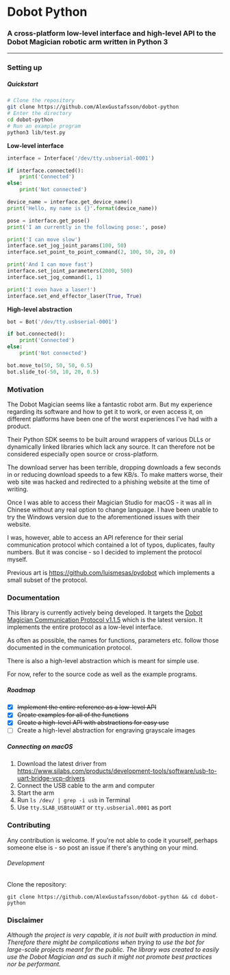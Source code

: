 # Dobot Python
### A cross-platform low-level interface and high-level API to the Dobot Magician robotic arm written in Python 3
***

### Setting up

##### Quickstart

```Bash
# Clone the repository
git clone https://github.com/AlexGustafsson/dobot-python
# Enter the directory
cd dobot-python
# Run an example program
python3 lib/test.py
```

**Low-level interface**
```python
interface = Interface('/dev/tty.usbserial-0001')

if interface.connected():
    print('Connected')
else:
    print('Not connected')

device_name = interface.get_device_name()
print('Hello, my name is {}'.format(device_name))

pose = interface.get_pose()
print('I am currently in the following pose:', pose)

print('I can move slow')
interface.set_jog_joint_params(100, 50)
interface.set_point_to_point_command(2, 100, 50, 20, 0)

print('And I can move fast')
interface.set_joint_parameters(2000, 500)
interface.set_jog_command(1, 1)

print('I even have a laser!')
interface.set_end_effector_laser(True, True)
```

**High-level abstraction**
```python
bot = Bot('/dev/tty.usbserial-0001')

if bot.connected():
    print('Connected')
else:
    print('Not connected')

bot.move_to(50, 50, 50, 0.5)
bot.slide_to(-50, 10, 20, 0.5)
```

### Motivation

The Dobot Magician seems like a fantastic robot arm. But my experience regarding its software and how to get it to work, or even access it, on different platforms have been one of the worst experiences I've had with a product.

Their Python SDK seems to be built around wrappers of various DLLs or dynamically linked libraries which lack any source. It can therefore not be considered especially open source or cross-platform.

The download server has been terrible, dropping downloads a few seconds in or reducing download speeds to a few KB/s. To make matters worse, their web site was hacked and redirected to a phishing website at the time of writing.

Once I was able to access their Magician Studio for macOS - it was all in Chinese without any real option to change language. I have been unable to try the Windows version due to the aforementioned issues with their website.

I was, however, able to access an API reference for their serial communication protocol which contained a lot of typos, duplicates, faulty numbers. But it was concise - so I decided to implement the protocol myself.

Previous art is https://github.com/luismesas/pydobot which implements a small subset of the protocol.

### Documentation

This library is currently actively being developed. It targets the [Dobot Magician Communication Protocol v1.1.5](https://download.dobot.cc/product-manual/dobot-magician/pdf/en/Dobot-Communication-Protocol-V1.1.5.pdf) which is the latest version. It implements the entire protocol as a low-level interface.

As often as possible, the names for functions, parameters etc. follow those documented in the communication protocol.

There is also a high-level abstraction which is meant for simple use.

For now, refer to the source code as well as the example programs.

##### Roadmap

* [x] <del>Implement the entire reference as a low-level API</del>
* [x] <del>Create examples for all of the functions</del>
* [x] <del>Create a high-level API with abstractions for easy use</del>
* [ ] Create a high-level abstraction for engraving grayscale images

##### Connecting on macOS

1. Download the latest driver from https://www.silabs.com/products/development-tools/software/usb-to-uart-bridge-vcp-drivers
2. Connect the USB cable to the arm and computer
3. Start the arm
4. Run `ls /dev/ | grep -i usb` in Terminal
5. Use `tty.SLAB_USBtoUART` or `tty.usbserial.0001` as port

### Contributing

Any contribution is welcome. If you're not able to code it yourself, perhaps someone else is - so post an issue if there's anything on your mind.

###### Development

Clone the repository:
```
git clone https://github.com/AlexGustafsson/dobot-python && cd dobot-python
```

### Disclaimer

_Although the project is very capable, it is not built with production in mind. Therefore there might be complications when trying to use the bot for large-scale projects meant for the public. The library was created to easily use the Dobot Magician and as such it might not promote best practices nor be performant._
